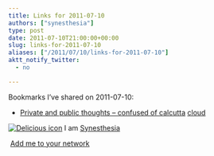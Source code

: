 ```yaml
---
title: Links for 2011-07-10
authors: ["synesthesia"]
type: post
date: 2011-07-10T21:00:00+00:00
slug: links-for-2011-07-10 
aliases: ["/2011/07/10/links-for-2011-07-10"]
aktt_notify_twitter:
  - no

---
```

Bookmarks I&#8217;ve shared on 2011-07-10:

  * [Private and public thoughts &ndash; confused of calcutta][1] 
    [cloud][2] </li> </ul> 
    
    <p class="deliciouslink">
      <a href="https://del.icio.us/synesthesia" title="See all my bookmarks on del.icio.us"><img src="https://www.synesthesia.co.uk/images/deliciousicon.jpg" alt="Delicious icon" /></a>&nbsp;I am <a href="https://del.icio.us/synesthesia" title="See all my bookmarks on del.icio.us">Synesthesia</a>
    </p>
    
    <p class="deliciouslink">
      <a href="https://del.icio.us/network?add=synesthesia" title="Add me to your del.icio.us network"><img src="https://www.synesthesia.co.uk/images/add.gif" alt="" /></a>&nbsp;<a href="https://del.icio.us/network?add=synesthesia" title="Add me to your del.icio.us network">Add me to your network</a>
    </p>

 [1]: https://confusedofcalcutta.com/2011/07/09/private-and-public-thoughts/comment-page-1/#comment-734360
 [2]: https://www.delicious.com/synesthesia/cloud